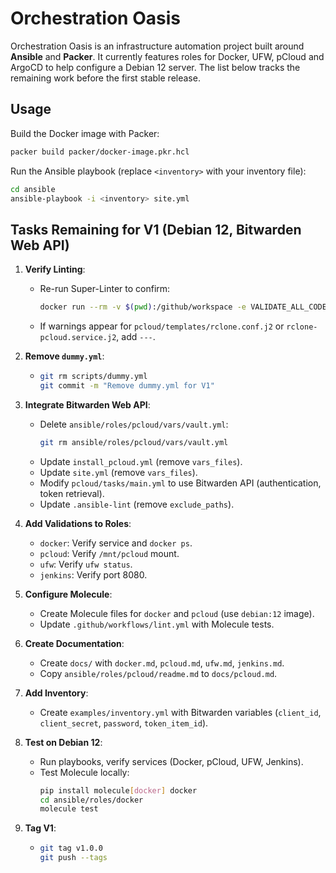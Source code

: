 # Orchestration Oasis

Orchestration Oasis is an infrastructure automation project built around **Ansible** and **Packer**. It currently features roles for Docker, UFW, pCloud and ArgoCD to help configure a Debian 12 server. The list below tracks the remaining work before the first stable release.

## Usage

Build the Docker image with Packer:

```bash
packer build packer/docker-image.pkr.hcl
```

Run the Ansible playbook (replace `<inventory>` with your inventory file):

```bash
cd ansible
ansible-playbook -i <inventory> site.yml
```

## Tasks Remaining for V1 (Debian 12, Bitwarden Web API)

1. **Verify Linting**:
   - Re-run Super-Linter to confirm:
     ```bash
     docker run --rm -v $(pwd):/github/workspace -e VALIDATE_ALL_CODEBASE=true -e VALIDATE_MARKDOWN=true -e VALIDATE_YAML=true -e VALIDATE_ANSIBLE=true -e DEFAULT_BRANCH=main github/super-linter:v5
     ```
   - If warnings appear for `pcloud/templates/rclone.conf.j2` or `rclone-pcloud.service.j2`, add `---`.

2. **Remove `dummy.yml`**:
   - ```bash
     git rm scripts/dummy.yml
     git commit -m "Remove dummy.yml for V1"
     ```

3. **Integrate Bitwarden Web API**:
   - Delete `ansible/roles/pcloud/vars/vault.yml`:
     ```bash
     git rm ansible/roles/pcloud/vars/vault.yml
     ```
   - Update `install_pcloud.yml` (remove `vars_files`).
   - Update `site.yml` (remove `vars_files`).
   - Modify `pcloud/tasks/main.yml` to use Bitwarden API (authentication, token retrieval).
   - Update `.ansible-lint` (remove `exclude_paths`).

4. **Add Validations to Roles**:
   - `docker`: Verify service and `docker ps`.
   - `pcloud`: Verify `/mnt/pcloud` mount.
   - `ufw`: Verify `ufw status`.
   - `jenkins`: Verify port 8080.

5. **Configure Molecule**:
   - Create Molecule files for `docker` and `pcloud` (use `debian:12` image).
   - Update `.github/workflows/lint.yml` with Molecule tests.

6. **Create Documentation**:
   - Create `docs/` with `docker.md`, `pcloud.md`, `ufw.md`, `jenkins.md`.
   - Copy `ansible/roles/pcloud/readme.md` to `docs/pcloud.md`.

7. **Add Inventory**:
   - Create `examples/inventory.yml` with Bitwarden variables (`client_id`, `client_secret`, `password`, `token_item_id`).

8. **Test on Debian 12**:
   - Run playbooks, verify services (Docker, pCloud, UFW, Jenkins).
   - Test Molecule locally:
     ```bash
     pip install molecule[docker] docker
     cd ansible/roles/docker
     molecule test
     ```

9. **Tag V1**:
   - ```bash
     git tag v1.0.0
     git push --tags
     ```
